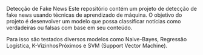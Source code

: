 Detecção de Fake News
Este repositório contém um projeto de detecção de fake news usando técnicas de aprendizado de máquina. O objetivo do projeto é desenvolver um modelo que possa classificar notícias como verdadeiras ou falsas com base em seu conteúdo.

Para isso são testados diversos modelos como Naive-Bayes, Regressão Logística, K-VizinhosPróximos e SVM (Support Vector Machine).
